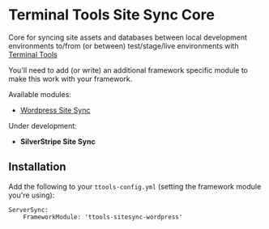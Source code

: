 # Terminal Tools Site Sync Core

Core for syncing site assets and databases between local development 
environments to/from (or between) test/stage/live environments
with [Terminal Tools](https://github.com/titledk/ttools-core)

You'll need to add (or write) an additional framework specific module
to make this work with your framework.

Available modules:

* [Wordpress Site Sync](https://github.com/CPHCloud/ttools-sitesync-wordpress)


Under development:

* **SilverStripe Site Sync**



## Installation

Add the following to your `ttools-config.yml` (setting the framework module you're using):

	ServerSync:
		FrameworkModule: 'ttools-sitesync-wordpress'

